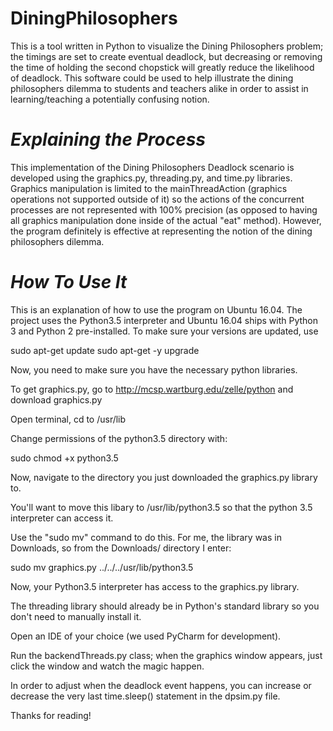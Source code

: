 # **DiningPhilosophers**

This is a tool written in Python to visualize the Dining Philosophers problem; the timings are set to create eventual deadlock, but decreasing or removing the time of holding the second chopstick will greatly reduce the likelihood of deadlock.  This software could be used to help illustrate the dining philosophers dilemma to students and teachers alike in order to assist in learning/teaching a potentially confusing notion. 

# *Explaining the Process*

This implementation of the Dining Philosophers Deadlock scenario is developed using the graphics.py, threading.py, and time.py libraries. Graphics manipulation is limited to the mainThreadAction (graphics operations not supported outside of it) so the actions of the concurrent processes are not represented with 100% precision (as opposed to having all graphics manipulation done inside of the actual "eat" method). However, the program definitely is effective at representing the notion of the dining philosophers dilemma.


# *How To Use It* 

This is an explanation of how to use the program on Ubuntu 16.04. The project uses the Python3.5 interpreter and Ubuntu 16.04 ships with Python 3 and Python 2 pre-installed. To make sure your versions are updated, use 

sudo apt-get update
sudo apt-get -y upgrade


Now, you need to make sure you have the necessary python libraries. 

To get graphics.py, go to http://mcsp.wartburg.edu/zelle/python and download graphics.py

Open terminal, cd to /usr/lib

Change permissions of the python3.5 directory with: 

sudo chmod +x python3.5

Now, navigate to the directory you just downloaded the graphics.py library to. 

You'll want to move this libary to /usr/lib/python3.5 so that the python 3.5 interpreter can access it. 

Use the "sudo mv" command to do this. For me, the library was in Downloads, so from the Downloads/ directory I enter:

sudo mv graphics.py ../../../usr/lib/python3.5

Now, your Python3.5 interpreter has access to the graphics.py library.

The threading library should already be in Python's standard library so you don't need to manually install it. 

Open an IDE of your choice (we used PyCharm for development). 

Run the backendThreads.py class; 
when the graphics window appears, just click the window and watch the magic happen.

In order to adjust when the deadlock event happens, you can increase or decrease the very last time.sleep() statement in the dpsim.py file. 

Thanks for reading!



